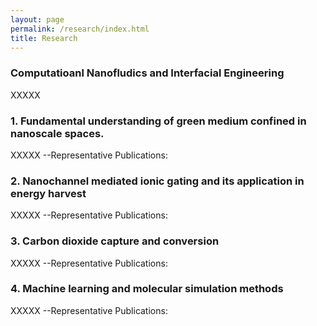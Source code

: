 ```yaml
---
layout: page
permalink: /research/index.html
title: Research
---
```


### Computatioanl Nanofludics and Interfacial Engineering
XXXXX

### 1. Fundamental understanding of green medium confined in nanoscale spaces.
XXXXX
--Representative Publications:

### 2. Nanochannel mediated ionic gating and its application in energy harvest
XXXXX
--Representative Publications:

### 3. Carbon dioxide capture and conversion
XXXXX
--Representative Publications:

### 4. Machine learning and molecular simulation methods
XXXXX
--Representative Publications:


